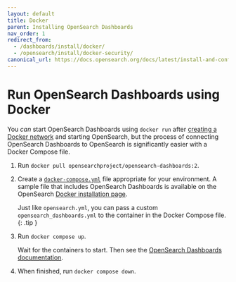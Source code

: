 ```yaml
---
layout: default
title: Docker
parent: Installing OpenSearch Dashboards
nav_order: 1
redirect_from: 
  - /dashboards/install/docker/
  - /opensearch/install/docker-security/
canonical_url: https://docs.opensearch.org/docs/latest/install-and-configure/install-dashboards/docker/
---
```


# Run OpenSearch Dashboards using Docker

You *can* start OpenSearch Dashboards using `docker run` after [creating a Docker network](https://docs.docker.com/engine/reference/commandline/network_create/) and starting OpenSearch, but the process of connecting OpenSearch Dashboards to OpenSearch is significantly easier with a Docker Compose file.

1. Run `docker pull opensearchproject/opensearch-dashboards:2`.

1. Create a [`docker-compose.yml`](https://docs.docker.com/compose/compose-file/) file appropriate for your environment. A sample file that includes OpenSearch Dashboards is available on the OpenSearch [Docker installation page]({{site.url}}{{site.baseurl}}/opensearch/install/docker#sample-docker-composeyml).

   Just like `opensearch.yml`, you can pass a custom `opensearch_dashboards.yml` to the container in the Docker Compose file.
   {: .tip }

1. Run `docker compose up`.

   Wait for the containers to start. Then see the [OpenSearch Dashboards documentation]({{site.url}}{{site.baseurl}}/dashboards/index/).

1. When finished, run `docker compose down`.
